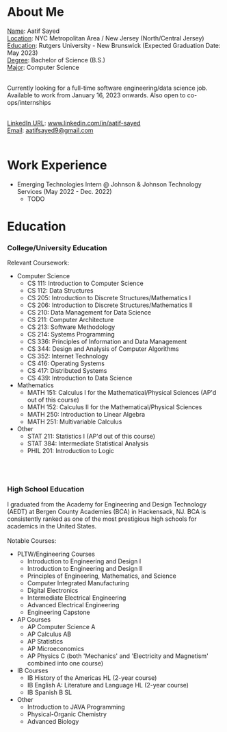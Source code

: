 # About Me
<ins>Name</ins>: Aatif Sayed<br/>
<ins>Location</ins>: NYC Metropolitan Area / New Jersey (North/Central Jersey)<br/>
<ins>Education</ins>: Rutgers University - New Brunswick (Expected Graduation Date: May 2023)<br/>
<ins>Degree</ins>: Bachelor of Science (B.S.)<br/>
<ins>Major</ins>: Computer Science<br/><br/>

Currently looking for a full-time software engineering/data science job. Available to work from January 16, 2023 onwards. Also open to co-ops/internships <br/><br/>

<ins>LinkedIn URL</ins>: www.linkedin.com/in/aatif-sayed<br/>
<ins>Email</ins>: aatifsayed9@gmail.com<br/><br/>

# Work Experience
  - Emerging Technologies Intern @ Johnson & Johnson Technology Services (May 2022 - Dec. 2022)
    - TODO

# Education 
### College/University Education

Relevant Coursework:
  - Computer Science
    - CS 111: Introduction to Computer Science
    - CS 112: Data Structures
    - CS 205: Introduction to Discrete Structures/Mathematics I
    - CS 206: Introduction to Discrete Structures/Mathematics II
    - CS 210: Data Management for Data Science
    - CS 211: Computer Architecture
    - CS 213: Software Methodology
    - CS 214: Systems Programming
    - CS 336: Principles of Information and Data Management
    - CS 344: Design and Analysis of Computer Algorithms
    - CS 352: Internet Technology
    - CS 416: Operating Systems
    - CS 417: Distributed Systems
    - CS 439: Introduction to Data Science
  - Mathematics
    - MATH 151: Calculus I for the Mathematical/Physical Sciences (AP'd out of this course)
    - MATH 152: Calculus II for the Mathematical/Physical Sciences
    - MATH 250: Introduction to Linear Algebra
    - MATH 251: Multivariable Calculus
  - Other
    - STAT 211: Statistics I (AP'd out of this course)
    - STAT 384: Intermediate Statistical Analysis
    - PHIL 201: Introduction to Logic

<br/><br/>

### High School Education
I graduated from the Academy for Engineering and Design Technology (AEDT) at Bergen County Academies (BCA) in Hackensack, NJ. BCA is consistently ranked as one of the most prestigious high schools for academics in the United States.<br/><br/>
Notable Courses:
  - PLTW/Engineering Courses
    - Introduction to Engineering and Design I
    - Introduction to Engineering and Design II
    - Principles of Engineering, Mathematics, and Science
    - Computer Integrated Manufacturing
    - Digital Electronics
    - Intermediate Electrical Engineering
    - Advanced Electrical Engineering
    - Engineering Capstone
  - AP Courses
    - AP Computer Science A
    - AP Calculus AB
    - AP Statistics
    - AP Microeconomics
    - AP Physics C (both 'Mechanics' and 'Electricity and Magnetism' combined into one course)
  - IB Courses
    - IB History of the Americas HL (2-year course)
    - IB English A: Literature and Language HL (2-year course)
    - IB Spanish B SL
  - Other
    - Introduction to JAVA Programming
    - Physical-Organic Chemistry
    - Advanced Biology
